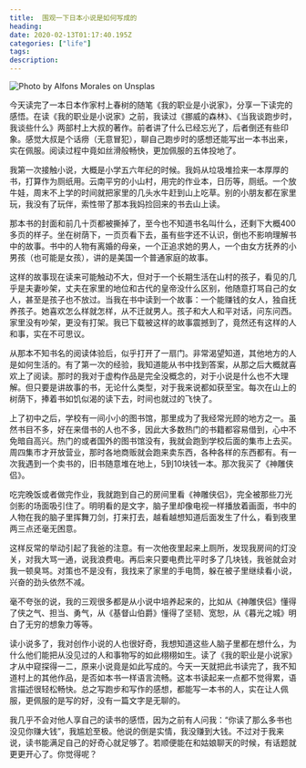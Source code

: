 ```yaml
---
title:  围观一下日本小说是如何写成的
heading: 
date: 2020-02-13T01:17:40.195Z
categories: ["life"]
tags: 
description: 
---
```


![Photo by Alfons Morales on Unsplas](https://gitee.com/smile365/blogimg/raw/master/sxy91/1581585252153.png)

今天读完了一本日本作家村上春树的随笔《我的职业是小说家》，分享一下读完的感悟。在读《我的职业是小说家》之前，我读过《挪威的森林》、《当我谈跑步时，我谈些什么》两部村上大叔的著作。前者讲了什么已经忘光了，后者倒还有些印象。感觉大叔是个话痨（无意冒犯），聊自己跑步时的感想还能写出一本书出来，实在佩服。阅读过程中竟如丝滑般畅快，更加佩服的五体投地了。

我第一次接触小说，大概是小学五六年纪的时候。我妈从垃圾堆捡来一本厚厚的书，打算作为厕纸用。云南平穷的小山村，用完的作业本，日历等，厕纸。一个放牛娃，周末不上学的时间就把家里的几头水牛赶到山上吃草。别的小朋友都在家里玩，我没有了玩伴，索性带了那本我妈捡回来的书去山上读。

那本书的封面和前几十页都被撕掉了，至今也不知道书名叫什么，还剩下大概400多页的样子。坐在树荫下，一页页看下去，虽有些字还不认识，倒也不影响理解书中的故事。书中的人物有离婚的母亲，一个正追求她的男人，一个由女方抚养的小男孩（也可能是女孩），讲的是美国一个普通家庭的故事。

这样的故事现在读来可能触动不大，但对于一个长期生活在山村的孩子，看见的几乎是夫妻吵架，丈夫在家里的地位和古代的皇帝没什么区别，他随意打骂自己的女人，甚至是孩子也不放过。当我在书中读到一个故事：一个能赚钱的女人，独自抚养孩子。她喜欢怎么样就怎样，从不迁就男人。孩子和大人和平对话，问东问西。家里没有吵架，更没有打架。我已下载被这样的故事震撼到了，竟然还有这样的人和事，实在不可思议。

从那本不知书名的阅读体验后，似乎打开了一扇门。非常渴望知道，其他地方的人是如何生活的。有了第一次的经验，我知道能从书中找到答案，从那之后大概就喜欢上了阅读。那时的我对于虚构作品是完全没概念的，对于小说是什么也不大理解。但只要是讲故事的书，无论什么类型，对于我来说都如获至宝。每次在山上的树荫下，捧着书如饥似渴的读下去，时间也就过的飞快了。

上了初中之后，学校有一间小小的图书馆，那里成为了我经常光顾的地方之一。虽然书目不多，好在来借书的人也不多，因此大多数热门的书籍都容易借到，心中不免暗自高兴。热门的或者国外的图书馆没有，我就会跑到学校后面的集市上去买。周四集市才开放营业，那时各地商贩就会跑来卖东西，各种各样的东西都有。有一次我遇到一个卖书的，旧书随意堆在地上，5到10块钱一本。那次我买了《神雕侠侣》。

吃完晚饭或者做完作业，我就跑到自己的房间里看《神雕侠侣》，完全被那些刀光剑影的场面吸引住了。明明看的是文字，脑子里却像电视一样播放着画面，书中的人物在我的脑子里挥舞刀剑，打来打去，越看越想知道后面发生了什么，看到夜里两三点还毫无困意。

这样反常的举动引起了我爸的注意。有一次他夜里起来上厕所，发现我房间的灯没关，对我大骂一通，说我浪费电。再后来只要电费比平时多了几块钱，我爸就会对我一顿臭骂。对策也不是没有，我找来了家里的手电筒，躲在被子里继续看小说，兴奋的劲头依然不减。

毫不夸张的说，我的三观很多都是从小说中培养起来的，比如从《神雕侠侣》懂得了侠之气、担当、勇气，从《基督山伯爵》懂得了坚韧、宽恕，从《暮光之城》明白了无穷的想象力等等。

读小说多了，我对创作小说的人也很好奇，我想知道这些人脑子里都在想什么，为什么他们能把从没见过的人和事物写的如此栩栩如生。读了《我的职业是小说家》才从中窥探得一二，原来小说竟是如此写成的。今天一天就把此书读完了，我不知道村上的其他作品，是否如本书一样语言流畅。这本书读起来一点都不觉得累，语言描述很轻松畅快。总之写跑步和写作的感想，都能写一本书的人，实在让人佩服，更佩服的是写的好，没有一篇文字是无聊的。

我几乎不会对他人享自己的读书的感悟，因为之前有人问我：“你读了那么多书也没见你赚大钱”，我尴尬至极。他说的倒是实情，我没赚到大钱。不过对于我来说，读书能满足自己的好奇心就足够了。若顺便能在和姑娘聊天的时候，有话题就更更开心了。你觉得呢？


